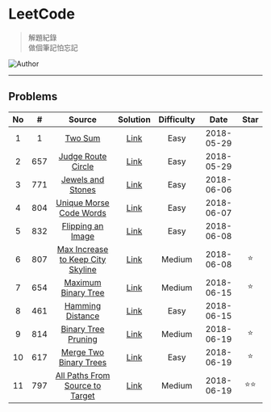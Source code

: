 # LeetCode
> 解題紀錄    
> 做個筆記怕忘記  

![Author](https://img.shields.io/badge/Author-Junxiang-yellow.svg)
___
## Problems
| No    | #     | Source                                    | Solution        | Difficulty | Date       | Star  |
| :---: | :---: | :---------------------------------------: | :-------------: | :--------: | :--------: | :---: |
| 1     | 1     | [Two Sum][#1]                             | [Link](%231)    | Easy       | 2018-05-29 |
| 2     | 657   | [Judge Route Circle][#657]                | [Link](/%23657) | Easy       | 2018-05-29 |
| 3     | 771   | [Jewels and Stones][#771]                 | [Link](/%23771) | Easy       | 2018-06-06 |
| 4     | 804   | [Unique Morse Code Words][#804]           | [Link](/%23804) | Easy       | 2018-06-07 |
| 5     | 832   | [Flipping an Image][#832]                 | [Link](/%23832) | Easy       | 2018-06-08 |
| 6     | 807   | [Max Increase to Keep City Skyline][#807] | [Link](/%23807) | Medium     | 2018-06-08 | ⭐     |
| 7     | 654   | [Maximum Binary Tree][#654]               | [Link](/%23654) | Medium     | 2018-06-15 | ⭐     |
| 8     | 461   | [Hamming Distance][#461]                  | [Link](/%23461) | Easy       | 2018-06-15 |
| 9     | 814   | [Binary Tree Pruning][#814]               | [Link](/%23814) | Medium     | 2018-06-19 | ⭐     |
| 10    | 617   | [Merge Two Binary Trees][#617]            | [Link](/%23617) | Easy       | 2018-06-19 | ⭐     |
| 11    | 797   | [All Paths From Source to Target][#797]   | [Link](/%23797) | Medium     | 2018-06-19 | ⭐⭐    |



<!-- 參考 超連結 Source -->
[#1]: https://leetcode.com/problems/two-sum/description/
[#657]:https://leetcode.com/problems/judge-route-circle/description/ 
[#771]:https://leetcode.com/problems/jewels-and-stones/description/    
[#804]:https://leetcode.com/problems/unique-morse-code-words/description/
[#832]:https://leetcode.com/problems/flipping-an-image/description/
[#807]:https://leetcode.com/problems/max-increase-to-keep-city-skyline/description/
[#654]:https://leetcode.com/problems/maximum-binary-tree/description/
[#461]:https://leetcode.com/problems/hamming-distance/description/
[#814]:https://leetcode.com/problems/binary-tree-pruning/description/
[#617]:https://leetcode.com/problems/merge-two-binary-trees/description/
[#797]:https://leetcode.com/problems/all-paths-from-source-to-target/description/
